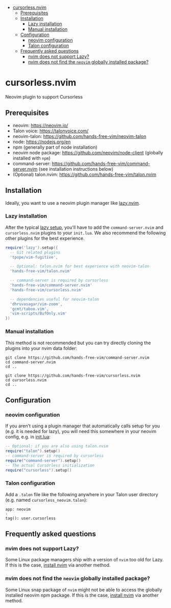 <!-- vim-markdown-toc GFM -->

- [cursorless.nvim](#cursorlessnvim)
  - [Prerequisites](#prerequisites)
  - [Installation](#installation)
    - [Lazy installation](#lazy-installation)
    - [Manual installation](#manual-installation)
  - [Configuration](#configuration)
    - [neovim configuration](#neovim-configuration)
    - [Talon configuration](#talon-configuration)
  - [Frequently asked questions](#frequently-asked-questions)
    - [nvim does not support Lazy?](#nvim-does-not-support-lazy)
    - [nvim does not find the `neovim` globally installed package?](#nvim-does-not-find-the-neovim-globally-installed-package)

<!-- vim-markdown-toc -->

# cursorless.nvim

Neovim plugin to support Cursorless

## Prerequisites

- neovim: https://neovim.io/
- Talon voice: https://talonvoice.com/
- neovim-talon: https://github.com/hands-free-vim/neovim-talon
- node: https://nodejs.org/en
- npm (generally part of node installation)
- neovim node package: https://github.com/neovim/node-client (globally installed with `npm`)
- command-server: https://github.com/hands-free-vim/command-server.nvim (see installation instructions below)
- (Optional) talon.nvim: https://github.com/hands-free-vim/talon.nvim

## Installation

Ideally, you want to use a neovim plugin manager like [lazy.nvim](https://github.com/folke/lazy.nvim).

### Lazy installation

After the typical [lazy setup](https://github.com/folke/lazy.nvim?tab=readme-ov-file#-installation), you'll have to add the `command-server.nvim` and `cursorless.nvim` plugins to your `init.lua`. We also recommend the following other plugins for the best experience.

```lua
require('lazy').setup({
  -- Git related plugins
  'tpope/vim-fugitive',

  -- Optional: talon.nvim for best experience with neovim-talon
  'hands-free-vim/talon.nvim'

  -- command-server is required by cursorless
  'hands-free-vim/command-server.nvim'
  'hands-free-vim/cursorless.nvim'

  -- dependencies useful for neovim-talon
  'dhruvasagar/vim-zoom',
  'gcmt/taboo.vim',
  'vim-scripts/BufOnly.vim'
})
```

### Manual installation

This method is not recommended but you can try directly cloning the plugins into your nvim data folder:

```
git clone https://github.com/hands-free-vim/command-server.nvim
cd command-server.nvim
cd ..
```

```
git clone https://github.com/hands-free-vim/cursorless.nvim
cd cursorless.nvim
cd ..
```

## Configuration

### neovim configuration

If you aren't using a plugin manager that automatically calls setup for you (e.g. it is needed for lazy), you will need this somewhere in your neovim config, e.g. in [init.lua](https://neovim.io/doc/user/lua-guide.html#lua-guide-config):

```lua
-- Optional: if you are also using talon.nvim
require("talon").setup()
-- command-server is required by cursorless
require("command-server").setup()
-- The actual Cursorless initialization
require("cursorless").setup()
```

### Talon configuration

Add a `.talon` file like the following anywhere in your Talon user directory (e.g. named `cursorless_neovim.talon`):

```talon
app: neovim
-
tag(): user.cursorless
```

## Frequently asked questions

### nvim does not support Lazy?

Some Linux package managers ship with a version of `nvim` too old for Lazy. If this is the case, [install nvim](https://github.com/neovim/neovim/blob/master/INSTALL.md) via another method.

### nvim does not find the `neovim` globally installed package?

Some Linux snap package of `nvim` might not be able to access the globally installed neovim npm package. If this is the case, [install nvim](https://github.com/neovim/neovim/blob/master/INSTALL.md) via another method.

